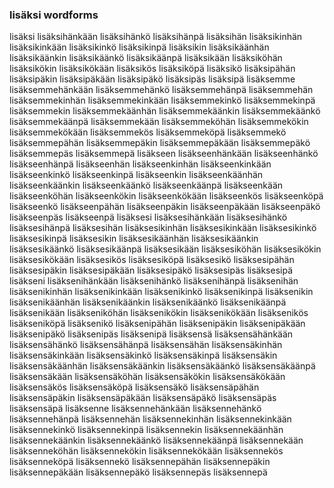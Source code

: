 
### lisäksi wordforms

lisäksi
lisäksihänkään
lisäksihänkö
lisäksihänpä
lisäksihän
lisäksikinhän
lisäksikinkään
lisäksikinkö
lisäksikinpä
lisäksikin
lisäksikäänhän
lisäksikäänkin
lisäksikäänkö
lisäksikäänpä
lisäksikään
lisäksiköhän
lisäksikökin
lisäksikökään
lisäksikös
lisäksiköpä
lisäksikö
lisäksipähän
lisäksipäkin
lisäksipäkään
lisäksipäkö
lisäksipäs
lisäksipä
lisäksemme
lisäksemmehänkään
lisäksemmehänkö
lisäksemmehänpä
lisäksemmehän
lisäksemmekinhän
lisäksemmekinkään
lisäksemmekinkö
lisäksemmekinpä
lisäksemmekin
lisäksemmekäänhän
lisäksemmekäänkin
lisäksemmekäänkö
lisäksemmekäänpä
lisäksemmekään
lisäksemmeköhän
lisäksemmekökin
lisäksemmekökään
lisäksemmekös
lisäksemmeköpä
lisäksemmekö
lisäksemmepähän
lisäksemmepäkin
lisäksemmepäkään
lisäksemmepäkö
lisäksemmepäs
lisäksemmepä
lisäkseen
lisäkseenhänkään
lisäkseenhänkö
lisäkseenhänpä
lisäkseenhän
lisäkseenkinhän
lisäkseenkinkään
lisäkseenkinkö
lisäkseenkinpä
lisäkseenkin
lisäkseenkäänhän
lisäkseenkäänkin
lisäkseenkäänkö
lisäkseenkäänpä
lisäkseenkään
lisäkseenköhän
lisäkseenkökin
lisäkseenkökään
lisäkseenkös
lisäkseenköpä
lisäkseenkö
lisäkseenpähän
lisäkseenpäkin
lisäkseenpäkään
lisäkseenpäkö
lisäkseenpäs
lisäkseenpä
lisäksesi
lisäksesihänkään
lisäksesihänkö
lisäksesihänpä
lisäksesihän
lisäksesikinhän
lisäksesikinkään
lisäksesikinkö
lisäksesikinpä
lisäksesikin
lisäksesikäänhän
lisäksesikäänkin
lisäksesikäänkö
lisäksesikäänpä
lisäksesikään
lisäksesiköhän
lisäksesikökin
lisäksesikökään
lisäksesikös
lisäksesiköpä
lisäksesikö
lisäksesipähän
lisäksesipäkin
lisäksesipäkään
lisäksesipäkö
lisäksesipäs
lisäksesipä
lisäkseni
lisäksenihänkään
lisäksenihänkö
lisäksenihänpä
lisäksenihän
lisäksenikinhän
lisäksenikinkään
lisäksenikinkö
lisäksenikinpä
lisäksenikin
lisäksenikäänhän
lisäksenikäänkin
lisäksenikäänkö
lisäksenikäänpä
lisäksenikään
lisäkseniköhän
lisäksenikökin
lisäksenikökään
lisäksenikös
lisäkseniköpä
lisäksenikö
lisäksenipähän
lisäksenipäkin
lisäksenipäkään
lisäksenipäkö
lisäksenipäs
lisäksenipä
lisäksensä
lisäksensähänkään
lisäksensähänkö
lisäksensähänpä
lisäksensähän
lisäksensäkinhän
lisäksensäkinkään
lisäksensäkinkö
lisäksensäkinpä
lisäksensäkin
lisäksensäkäänhän
lisäksensäkäänkin
lisäksensäkäänkö
lisäksensäkäänpä
lisäksensäkään
lisäksensäköhän
lisäksensäkökin
lisäksensäkökään
lisäksensäkös
lisäksensäköpä
lisäksensäkö
lisäksensäpähän
lisäksensäpäkin
lisäksensäpäkään
lisäksensäpäkö
lisäksensäpäs
lisäksensäpä
lisäksenne
lisäksennehänkään
lisäksennehänkö
lisäksennehänpä
lisäksennehän
lisäksennekinhän
lisäksennekinkään
lisäksennekinkö
lisäksennekinpä
lisäksennekin
lisäksennekäänhän
lisäksennekäänkin
lisäksennekäänkö
lisäksennekäänpä
lisäksennekään
lisäksenneköhän
lisäksennekökin
lisäksennekökään
lisäksennekös
lisäksenneköpä
lisäksennekö
lisäksennepähän
lisäksennepäkin
lisäksennepäkään
lisäksennepäkö
lisäksennepäs
lisäksennepä


